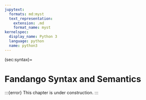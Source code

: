 ```yaml
---
jupytext:
  formats: md:myst
  text_representation:
    extension: .md
    format_name: myst
kernelspec:
  display_name: Python 3
  language: python
  name: python3
---
```


(sec:syntax)=
# Fandango Syntax and Semantics

:::{error}
This chapter is under construction.
:::